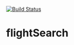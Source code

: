 
[![Build Status](https://travis-ci.org/fitash/flightSearch.svg)](https://travis-ci.org/fitash/flightSearch)
# flightSearch
